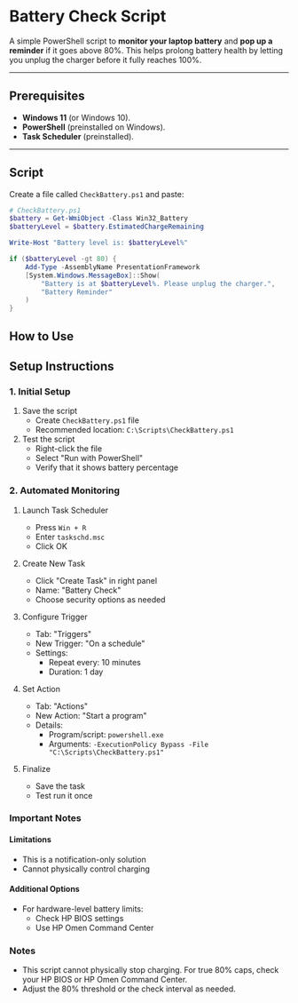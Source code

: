# Battery Check Script

A simple PowerShell script to **monitor your laptop battery** and **pop up a reminder** if it goes above 80%. This helps prolong battery health by letting you unplug the charger before it fully reaches 100%.

---

## Prerequisites
- **Windows 11** (or Windows 10).
- **PowerShell** (preinstalled on Windows).
- **Task Scheduler** (preinstalled).

---

## Script

Create a file called `CheckBattery.ps1` and paste:

```powershell
# CheckBattery.ps1
$battery = Get-WmiObject -Class Win32_Battery
$batteryLevel = $battery.EstimatedChargeRemaining

Write-Host "Battery level is: $batteryLevel%"

if ($batteryLevel -gt 80) {
    Add-Type -AssemblyName PresentationFramework
    [System.Windows.MessageBox]::Show(
        "Battery is at $batteryLevel%. Please unplug the charger.",
        "Battery Reminder"
    )
}
```
## How to Use

## Setup Instructions
### 1. Initial Setup
1. Save the script
   - Create `CheckBattery.ps1` file
   - Recommended location: `C:\Scripts\CheckBattery.ps1`
2. Test the script
   - Right-click the file
   - Select "Run with PowerShell"
   - Verify that it shows battery percentage

### 2. Automated Monitoring
1. Launch Task Scheduler
   - Press `Win + R`
   - Enter `taskschd.msc`
   - Click OK

2. Create New Task
   - Click "Create Task" in right panel
   - Name: "Battery Check"
   - Choose security options as needed

3. Configure Trigger
   - Tab: "Triggers"
   - New Trigger: "On a schedule"
   - Settings:
     - Repeat every: 10 minutes
     - Duration: 1 day

4. Set Action
   - Tab: "Actions"
   - New Action: "Start a program"
   - Details:
     - Program/script: `powershell.exe`
     - Arguments: `-ExecutionPolicy Bypass -File "C:\Scripts\CheckBattery.ps1"`

5. Finalize
   - Save the task
   - Test run it once

### Important Notes

#### Limitations
- This is a notification-only solution
- Cannot physically control charging

#### Additional Options
- For hardware-level battery limits:
  - Check HP BIOS settings
  - Use HP Omen Command Center

### Notes
- This script cannot physically stop charging. For true 80% caps, check your HP BIOS or HP Omen Command Center.
- Adjust the 80% threshold or the check interval as needed.
